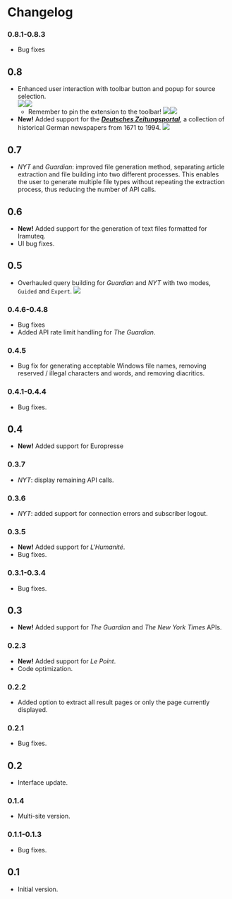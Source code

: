 # Changelog

### 0.8.1-0.8.3

-   Bug fixes

## 0.8

-   Enhanced user interaction with toolbar button and popup for source selection.  
    <img src="images/pcs-popup.png" style="display: inline"/><img src="images/pcs-popup-europresse.png" style="display: inline"/>
    -   Remember to pin the extension to the toolbar!
        <img src="images/pin-firefox.png" style="display: inline"/><img src="images/pin-chrome.png" style="display: inline"/>
-   **New!** Added support for the [**_Deutsches Zeitungsportal_**](https://www.deutsche-digitale-bibliothek.de/newspaper?lang=en), a collection of historical German newspapers from 1671 to 1994.
    <img src="images/dzp.png"/>

## 0.7

-   _NYT_ and _Guardian_: improved file generation method, separating article extraction and file building into two different processes. This enables the user to generate multiple file types without repeating the extraction process, thus reducing the number of API calls.

## 0.6

-   **New!** Added support for the generation of text files formatted for Iramuteq.
-   UI bug fixes.

## 0.5

-   Overhauled query building for _Guardian_ and _NYT_ with two modes, `Guided` and `Expert`.
    <img src="images/guardian.png"/>

### 0.4.6-0.4.8

-   Bug fixes
-   Added API rate limit handling for _The Guardian_.

### 0.4.5

-   Bug fix for generating acceptable Windows file names, removing reserved / illegal characters and words, and removing diacritics.

### 0.4.1-0.4.4

-   Bug fixes.

## 0.4

-   **New!** Added support for Europresse

### 0.3.7

-   _NYT_: display remaining API calls.

### 0.3.6

-   _NYT_: added support for connection errors and subscriber logout.

### 0.3.5

-   **New!** Added support for _L'Humanité_.
-   Bug fixes.

### 0.3.1-0.3.4

-   Bug fixes.

## 0.3

-   **New!** Added support for _The Guardian_ and _The New York Times_ APIs.

### 0.2.3

-   **New!** Added support for _Le Point_.
-   Code optimization.

### 0.2.2

-   Added option to extract all result pages or only the page currently displayed.

### 0.2.1

-   Bug fixes.

## 0.2

-   Interface update.

### 0.1.4

-   Multi-site version.

### 0.1.1-0.1.3

-   Bug fixes.

## 0.1

-   Initial version.
